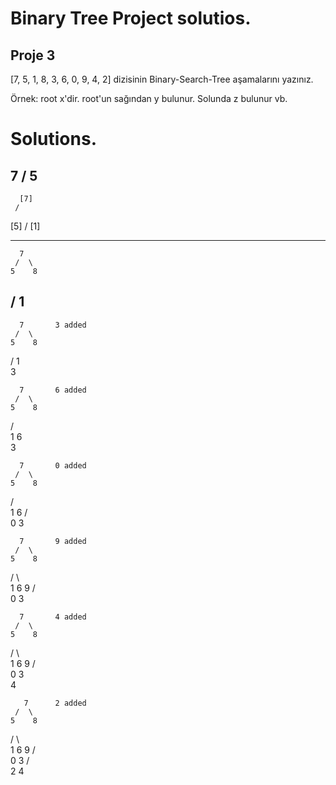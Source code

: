 # Binary Tree Project solutios.

## Proje 3
[7, 5, 1, 8, 3, 6, 0, 9, 4, 2] dizisinin Binary-Search-Tree aşamalarını yazınız.

Örnek: root x'dir. root'un sağından y bulunur. Solunda z bulunur vb.

# Solutions. 

   7
  /
 5
 ---
      [7] 
     /
   [5]
   /
 [1]
 
---
 
      7
     /  \
    5    8
   /
  1
--- 
      7       3 added
     /  \
    5    8
   /
  1
   \
    3

      7       6 added
     /  \
    5    8
   / \
  1   6
   \
    3

      7       0 added
     /  \
    5    8
   / \
  1   6
 / \
0   3

      7       9 added
     /  \
    5    8
   / \    \
  1   6    9
 / \
0   3

      7       4 added
     /  \
    5    8
   / \    \
  1   6    9
 / \
0   3
     \
      4
      
       7      2 added
     /  \
    5    8
   / \    \
  1   6    9
 / \
0   3
   / \
  2    4
      
